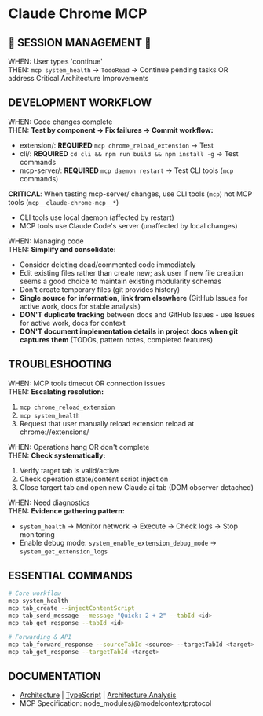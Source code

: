 # Claude Chrome MCP

## 🚨 SESSION MANAGEMENT 🚨

WHEN: User types 'continue'  
THEN: `mcp system_health` → `TodoRead` → Continue pending tasks OR address Critical Architecture Improvements

## DEVELOPMENT WORKFLOW

WHEN: Code changes complete  
THEN: **Test by component → Fix failures → Commit workflow:**
- extension/: **REQUIRED** `mcp chrome_reload_extension` → Test
- cli/: **REQUIRED** `cd cli && npm run build && npm install -g` → Test commands  
- mcp-server/: **REQUIRED** `mcp daemon restart` → Test CLI tools (`mcp` commands)

**CRITICAL**: When testing mcp-server/ changes, use CLI tools (`mcp`) not MCP tools (`mcp__claude-chrome-mcp__*`)
- CLI tools use local daemon (affected by restart)  
- MCP tools use Claude Code's server (unaffected by local changes)

WHEN: Managing code  
THEN: **Simplify and consolidate:**
- Consider deleting dead/commented code immediately
- Edit existing files rather than create new; ask user if new file creation seems a good choice to maintain existing modularity schemas
- Don't create temporary files (git provides history)
- **Single source for information, link from elsewhere** (GitHub Issues for active work, docs for stable analysis)
- **DON'T duplicate tracking** between docs and GitHub Issues - use Issues for active work, docs for context
- **DON'T document implementation details in project docs when git captures them** (TODOs, pattern notes, completed features)

## TROUBLESHOOTING

WHEN: MCP tools timeout OR connection issues  
THEN: **Escalating resolution:**
1. `mcp chrome_reload_extension`
2. `mcp system_health` 
3. Request that user manually reload extension reload at chrome://extensions/

WHEN: Operations hang OR don't complete  
THEN: **Check systematically:**
1. Verify target tab is valid/active
2. Check operation state/content script injection
3. Close targert tab and open new Claude.ai tab (DOM observer detached)

WHEN: Need diagnostics  
THEN: **Evidence gathering pattern:**
- `system_health` → Monitor network → Execute → Check logs → Stop monitoring
- Enable debug mode: `system_enable_extension_debug_mode` → `system_get_extension_logs`

## ESSENTIAL COMMANDS

```bash
# Core workflow
mcp system_health
mcp tab_create --injectContentScript
mcp tab_send_message --message "Quick: 2 + 2" --tabId <id>
mcp tab_get_response --tabId <id>

# Forwarding & API
mcp tab_forward_response --sourceTabId <source> --targetTabId <target>
mcp tab_get_response --targetTabId <target>
```

## DOCUMENTATION
- [Architecture](docs/ARCHITECTURE.md) | [TypeScript](docs/TYPESCRIPT.md) | [Architecture Analysis](docs/ARCHITECTURE-ANALYSIS.md)
- MCP Specification: node_modules/@modelcontextprotocol
